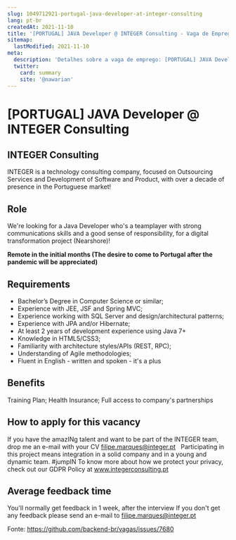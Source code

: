 ```yaml
---
slug: 1049712921-portugal-java-developer-at-integer-consulting
lang: pt-br
createdAt: 2021-11-10
title: '[PORTUGAL] JAVA Developer @ INTEGER Consulting - Vaga de Emprego'
sitemap:
  lastModified: 2021-11-10
meta:
  description: 'Detalhes sobre a vaga de emprego: [PORTUGAL] JAVA Developer @ INTEGER Consulting'
  twitter:
    card: summary
    site: '@nawarian'
---
```


# [PORTUGAL] JAVA Developer @ INTEGER Consulting

## INTEGER Consulting

INTEGER is a technology consulting company, focused on Outsourcing Services and Development of Software and Product, with over a decade of presence in the Portuguese market!

## Role

We're looking for a Java Developer who's a teamplayer with strong communications skills and a good sense of responsibility, for a digital transformation project (Nearshore)!

**Remote in the initial months (The desire to come to Portugal after the pandemic will be appreciated)**

## Requirements

- Bachelor’s Degree in Computer Science or similar;
- Experience with JEE, JSF and Spring MVC; 
- Experience working with SQL Server and design/architectural patterns;
- Experience with JPA and/or Hibernate;
- At least 2 years of development experience using Java 7+
- Knowledge in HTML5/CSS3;
- Familiarity with architecture styles/APIs (REST, RPC);
- Understanding of Agile methodologies;
- Fluent in English - written and spoken - it's a plus

## Benefits

Training Plan;
Health Insurance;
Full access to company's partnerships

## How to apply for this vacancy

If you have the amazINg talent and want to be part of the INTEGER team, drop me an e-mail with your CV filipe.marques@integer.pt
 
Participating in this project means integration in a solid company and in a young and dynamic team. #jumpIN
To know more about how we protect your privacy, check out our GDPR Policy at www.integerconsulting.pt

## Average feedback time

You'll normally get feedback in 1 week, after the interview
If you don't get any feedback please send an e-mail to filipe.marques@integer.pt

Fonte: https://github.com/backend-br/vagas/issues/7680